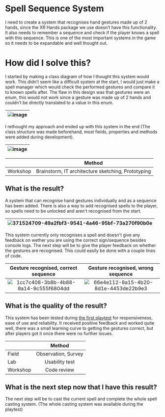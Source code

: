 # Spell Sequence System
I need to create a system that recognises hand gestures made up of 2 hands, since the XR Hands package we use doesn’t have this functionality. It also needs to remember a sequence and check if the player knows a spell with this sequence. This is one of the most important systems in the game so it needs to be expandable and well thought out.

# How did I solve this?
I started by making a class diagram of how I thought this system would work. This didn’t seem like a difficult system at the start, 
I would just make a spell manager which would check the performed gestures and compare it to known spells after. The flaw in this design 
was that gestures were an enum, this would not work since a gesture was made up of 2 hands and couldn’t be directly translated to a value in this enum. 

|![image](https://github.com/user-attachments/assets/ec0e7dc4-0178-4265-a539-d94e2a9944dd)|
|:-:|

I rethought my approach and ended up with this system in the end (The class structure was made beforehand, most fields, properties and methods were added during development).

|![image](https://github.com/user-attachments/assets/2cc54c92-10bb-4d25-b966-05baca42c887)|
|:-:|

|  |Method|
|:-|:----:|
|Workshop|Brainstorm, IT architecture sketching, Prototyping|

## What is the result?
A system that can recognise hand gestures individually and as a sequence has been added. There is also a way to add recognised spells to the player, so spells need to be unlocked and aren't recognised from the start.

|![371524709-49a2fbf3-9541-4a46-95bf-73a270f90b0e](https://github.com/user-attachments/assets/c785a10b-beec-4c46-b42f-5891aa49beb4)|
|:-:|

This system currently only recognises a spell and doesn't give any feedback on wether you are using the correct sign/sequence besides console logs. The next step will be to give the player feedback on whether the gestures are recognised. This could easily be done with a couple lines of code.

|Gesture recognised, correct sequence|Gesture recognised, wrong sequence|
|:----------------------------------:|:--------------------------------:|
|![1cc7c408-3b8b-4b88-8a14-9c555f6804dd](https://github.com/user-attachments/assets/b205bbb8-41a9-48e9-8f09-55f84034391c)|![66e4e112-8a15-4b20-8d1e-4453de22b9e3](https://github.com/user-attachments/assets/165d9f62-38e5-455f-9253-9c2fa05ffac1)|

## What is the quality of the result?
This system has been tested during [the first playtest](2.%20Secrets%20of%20Ignacios/2.%20Playtests/03.%20Test%20Report%20First%20Playtest.md) for responsiveness, ease of use and reliability. It received positive feedback and worked quite well, there was a small learning curve to getting the gestures correct, but after players got it once there were no further issues. 

|  |Method|
|:-|:----:|
|Field|Observation, Survey|
|Lab|Usability test|
|Workshop|Code review|

## What is the next step now that I have this result?
The next step will be to cast the current spell and complete the whole spell casting system. (The whole casting system was available during the playtest)

